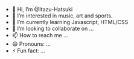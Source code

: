 - 👋 Hi, I’m @Itazu-Hatsuki
- 👀 I’m interested in music, art and sports.
- 🌱 I’m currently learning Javascript, HTML/CSS
- 💞️ I’m looking to collaborate on ...
- 📫 How to reach me ...
- 😄 Pronouns: ...
- ⚡ Fun fact: ...

<!---
Itazu-Hatsuki/Itazu-Hatsuki is a ✨ special ✨ repository because its `README.md` (this file) appears on your GitHub profile.
You can click the Preview link to take a look at your changes.
--->
